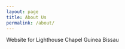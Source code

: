 ```yaml
---
layout: page
title: About Us
permalink: /about/
---
```


Website for Lighthouse Chapel Guinea Bissau
